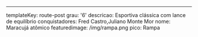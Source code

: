---
templateKey: route-post
grau: '6'
descricao: Esportiva clássica com lance de equilíbrio
conquistadores: Fred Castro,Juliano Monte Mor
nome: Maracujá atômico
featuredimage: /img/rampa.png
pico: Rampa
